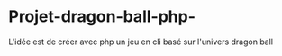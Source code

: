 # Projet-dragon-ball-php-
L'idée est de créer avec php un jeu en cli basé sur l'univers dragon ball

